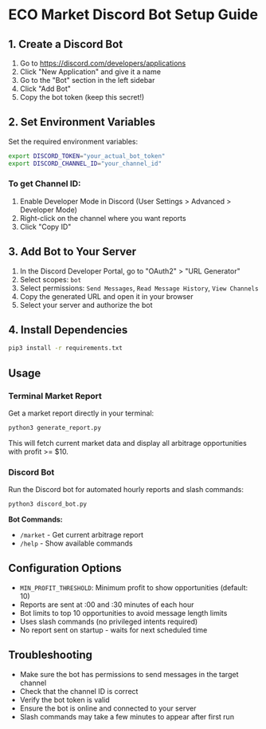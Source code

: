 # ECO Market Discord Bot Setup Guide

## 1. Create a Discord Bot

1. Go to https://discord.com/developers/applications
2. Click "New Application" and give it a name
3. Go to the "Bot" section in the left sidebar
4. Click "Add Bot"
5. Copy the bot token (keep this secret!)

## 2. Set Environment Variables

Set the required environment variables:

```bash
export DISCORD_TOKEN="your_actual_bot_token"
export DISCORD_CHANNEL_ID="your_channel_id"
```

### To get Channel ID:
1. Enable Developer Mode in Discord (User Settings > Advanced > Developer Mode)
2. Right-click on the channel where you want reports
3. Click "Copy ID"

## 3. Add Bot to Your Server

1. In the Discord Developer Portal, go to "OAuth2" > "URL Generator"
2. Select scopes: `bot`
3. Select permissions: `Send Messages`, `Read Message History`, `View Channels`
4. Copy the generated URL and open it in your browser
5. Select your server and authorize the bot

## 4. Install Dependencies

```bash
pip3 install -r requirements.txt
```

## Usage

### Terminal Market Report

Get a market report directly in your terminal:

```bash
python3 generate_report.py
```

This will fetch current market data and display all arbitrage opportunities with profit >= $10.

### Discord Bot

Run the Discord bot for automated hourly reports and slash commands:

```bash
python3 discord_bot.py
```

**Bot Commands:**
- `/market` - Get current arbitrage report
- `/help` - Show available commands

## Configuration Options

- `MIN_PROFIT_THRESHOLD`: Minimum profit to show opportunities (default: 10)
- Reports are sent at :00 and :30 minutes of each hour
- Bot limits to top 10 opportunities to avoid message length limits
- Uses slash commands (no privileged intents required)
- No report sent on startup - waits for next scheduled time

## Troubleshooting

- Make sure the bot has permissions to send messages in the target channel
- Check that the channel ID is correct
- Verify the bot token is valid
- Ensure the bot is online and connected to your server
- Slash commands may take a few minutes to appear after first run
